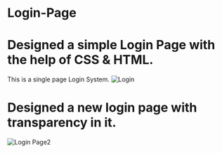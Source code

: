 # Login-Page
# Designed a simple Login Page with the help of CSS &amp; HTML.
This is a single page Login System.
![Login](https://user-images.githubusercontent.com/41445611/99143493-e76a3280-2683-11eb-8a96-1c4ff1fe45aa.png)

# Designed a new login page with transparency in it.
![Login Page2](https://user-images.githubusercontent.com/41445611/99178428-f9f27380-2738-11eb-97b6-90993f89e793.png)
